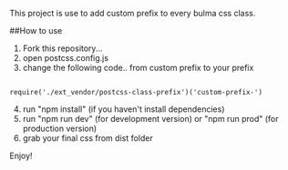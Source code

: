 This project is use to add custom prefix to every bulma css class.

##How to use
1. Fork this repository...
2. open postcss.config.js
3. change the following code.. from custom prefix to your prefix

~~~~

require('./ext_vendor/postcss-class-prefix')('custom-prefix-')

~~~~

4. run "npm install" (if you haven't install dependencies)
5. run "npm run dev" (for development version) or "npm run prod" (for production version)
6. grab your final css from dist folder

Enjoy!